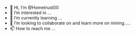 - 👋 Hi, I’m @Hometrust00
- 👀 I’m interested in ...
- 🌱 I’m currently learning ...
- 💞️ I’m looking to collaborate on and learn more on mining.....
- 📫 How to reach me ...

<!---
Hometrust00/Hometrust00 is a ✨ special ✨ repository because its `README.md` (this file) appears on your GitHub profile.
You can click the Preview link to take a look at your changes.
--->
